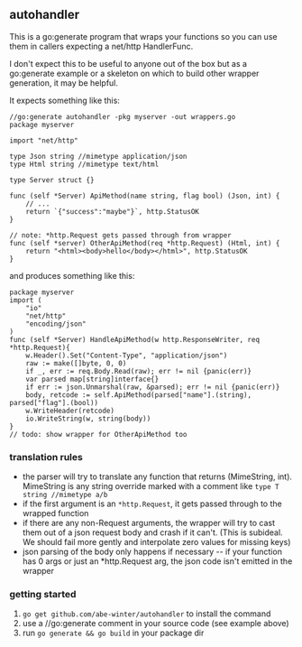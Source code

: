 ## autohandler

This is a go:generate program that wraps your functions so you can use them in callers expecting a net/http HandlerFunc.

I don't expect this to be useful to anyone out of the box but as a go:generate example or a skeleton on which to build other wrapper generation, it may be helpful.

It expects something like this:

```golang
//go:generate autohandler -pkg myserver -out wrappers.go
package myserver

import "net/http"

type Json string //mimetype application/json
type Html string //mimetype text/html

type Server struct {}

func (self *Server) ApiMethod(name string, flag bool) (Json, int) {
    // ...
    return `{"success":"maybe"}`, http.StatusOK
}

// note: *http.Request gets passed through from wrapper
func (self *server) OtherApiMethod(req *http.Request) (Html, int) {
    return "<html><body>hello</body></html>", http.StatusOK
}
```

and produces something like this:

```golang
package myserver
import (
    "io"
    "net/http"
    "encoding/json"
)
func (self *Server) HandleApiMethod(w http.ResponseWriter, req *http.Request){
    w.Header().Set("Content-Type", "application/json")
    raw := make([]byte, 0, 0)
    if _, err := req.Body.Read(raw); err != nil {panic(err)}
    var parsed map[string]interface{}
    if err := json.Unmarshal(raw, &parsed); err != nil {panic(err)}
    body, retcode := self.ApiMethod(parsed["name"].(string), parsed["flag"].(bool))
    w.WriteHeader(retcode)
    io.WriteString(w, string(body))
}
// todo: show wrapper for OtherApiMethod too
```

### translation rules

* the parser will try to translate any function that returns (MimeString, int). MimeString is any string override marked with a comment like `type T string //mimetype a/b`
* if the first argument is an `*http.Request`, it gets passed through to the wrapped function
* if there are any non-Request arguments, the wrapper will try to cast them out of a json request body and crash if it can't. (This is subideal. We should fail more gently and interpolate zero values for missing keys)
* json parsing of the body only happens if necessary -- if your function has 0 args or just an *http.Request arg, the json code isn't emitted in the wrapper

### getting started

1. `go get github.com/abe-winter/autohandler` to install the command
1. use a //go:generate comment in your source code (see example above)
1. run `go generate && go build` in your package dir
